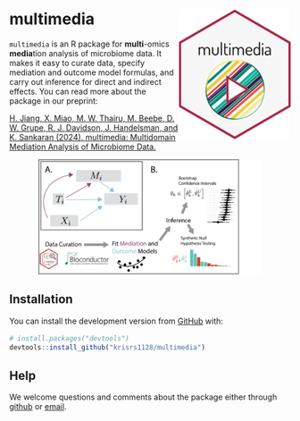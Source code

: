 
# multimedia <img src="man/figures/logo.png" align="right" width="200" alt=""/>

`multimedia` is an R package for **multi**-omics **media**tion analysis of
microbiome data. It makes it easy to curate data, specify mediation and outcome
model formulas, and carry out inference for direct and indirect effects. You can read more about the package in our preprint:

[H. Jiang, X. Miao, M. W. Thairu, M. Beebe, D. W. Grupe, R. J. Davidson, J. Handelsman, and K. Sankaran (2024).  multimedia: Multidomain Mediation Analysis of Microbiome Data.]()

<center>
<img src="man/figures/overview_figure-extended.png" width=400/>
</center>

## Installation

You can install the development version from
[GitHub](https://github.com/krisrs1128/multimedia) with:

``` r
# install.packages("devtools")
devtools::install_github("krisrs1128/multimedia")
```

## Help

We welcome questions and comments about the package either through
[github](https://github.com/krisrs1128/multimedia/issues) or [email](mailto:ksankaran@wisc.edu).



<!-- 
```{r}
library(hexSticker)
library(showtext)
img <- "~/Downloads/source.jpeg"
font_add_google("Dosis", "dosis")
sticker(img, package = "multimedia", h_color="#a92645", h_fill="#f7f7f7", p_size=35, p_y=1.4, s_x=1, s_y=.75, s_width=.47, p_color="#0c0c0c", dpi=500, p_family = "dosis")
usethis::use_logo("multimedia.png")
``` -->